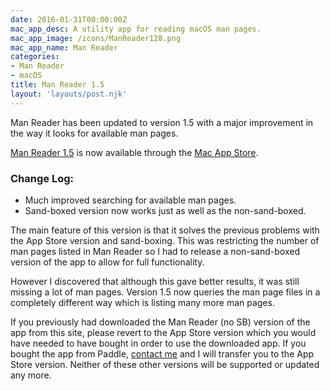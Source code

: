 ```yaml
---
date: 2016-01-31T00:00:00Z
mac_app_desc: A utility app for reading macOS man pages.
mac_app_image: /icons/ManReader128.png
mac_app_name: Man Reader
categories:
- Man Reader
- macOS
title: Man Reader 1.5
layout: 'layouts/post.njk'
---
```


Man Reader has been updated to version 1.5 with a major improvement in the way
it looks for available man pages.

[Man Reader 1.5][1] is now available through the [Mac App Store][2].

### Change Log:

* Much improved searching for available man pages.
* Sand-boxed version now works just as well as the non-sand-boxed.

The main feature of this version is that it solves the previous problems with
the App Store version and sand-boxing. This was restricting the number of man
pages listed in Man Reader so I had to release a non-sand-boxed version of the
app to allow for full functionality.

However I discovered that although this gave better results, it was still
missing a lot of man pages. Version 1.5 now queries the man page files in a
completely different way which is listing many more man pages.

If you previously had downloaded the Man Reader (no SB) version of the app from
this site, please revert to the App Store version which you would have needed to
have bought in order to use the downloaded app. If you bought the app from
Paddle, [contact me][3] and I will transfer you to the App Store version.
Neither of these other versions will be supported or updated any more.

[1]: /manreader/
[2]: http://itunes.apple.com/app/man-reader/id522583774?mt=12
[3]: mailto:sarah@troz.net?subject=Man%20Reader%20transfer%20to%20App%20Store
